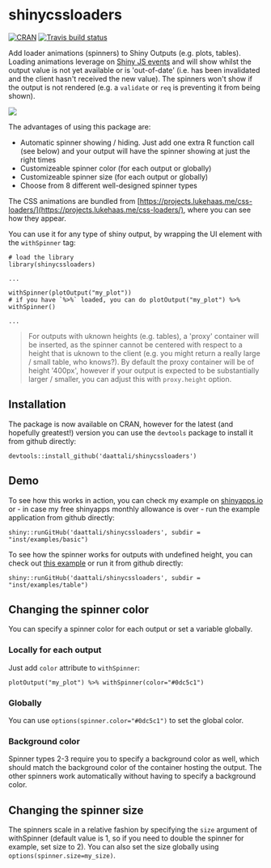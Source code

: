 # shinycssloaders 

[![CRAN](http://www.r-pkg.org/badges/version/shinycssloaders)](https://cran.r-project.org/package=shinycssloaders)
[![Travis build status](https://travis-ci.org/daattali/shinycssloaders.svg?branch=master)](https://travis-ci.org/daattali/shinycssloaders)

Add loader animations (spinners) to Shiny Outputs (e.g. plots, tables). Loading animations leverage on [Shiny JS events](https://shiny.rstudio.com/articles/js-events.html) and will show whilst the output value is not yet available or is 'out-of-date' (i.e. has been invalidated and the client hasn't received the new value). The spinners won't show if the output is not rendered (e.g. a `validate` or `req` is preventing it from being shown).

![](https://cloud.githubusercontent.com/assets/15079591/26738969/69141f08-47d0-11e7-848a-9d1705b613f0.gif)

The advantages of using this package are:

* Automatic spinner showing / hiding. Just add one extra R function call (see below) and your output will have the spinner showing at just the right times
* Customizeable spinner color (for each output or globally)
* Customizeable spinner size (for each output or globally)
* Choose from 8 different well-designed spinner types 

The CSS animations are bundled from [https://projects.lukehaas.me/css-loaders/](https://projects.lukehaas.me/css-loaders/), where you can see how they appear.

You can use it for any type of shiny output, by wrapping the UI element with the `withSpinner` tag:

```
# load the library
library(shinycssloaders)

...

withSpinner(plotOutput("my_plot")) 
# if you have `%>%` loaded, you can do plotOutput("my_plot") %>% withSpinner()

...
```

> For outputs with uknown heights (e.g. tables), a 'proxy' container will be inserted, as the spinner cannot be centered with respect to a height that is uknown to the client (e.g. you might return a really large / small table, who knows?). By default the proxy container will be of height '400px', however if your output is expected to be substantially larger / smaller, you can adjust this with `proxy.height` option.

## Installation

The package is now available on CRAN, however for the latest (and hopefully greatest!) version you can use the `devtools` package to install it from github directly:

```
devtools::install_github('daattali/shinycssloaders')
```
## Demo

To see how this works in action, you can check my example on [shinyapps.io](https://frontside.shinyapps.io/example/) or - in case my free shinyapps monthly allowance is over - run the example application from github directly:

```
shiny::runGitHub('daattali/shinycssloaders', subdir = "inst/examples/basic")
```

To see how the spinner works for outputs with undefined height, you can check out [this example](https://frontside.shinyapps.io/table/) or run it from github directly:

```
shiny::runGitHub('daattali/shinycssloaders', subdir = "inst/examples/table")
```


## Changing the spinner color

You can specify a spinner color for each output or set a variable globally. 

### Locally for each output

Just add `color` attribute to `withSpinner`:

```
plotOutput("my_plot") %>% withSpinner(color="#0dc5c1")
```

### Globally

You can use `options(spinner.color="#0dc5c1")` to set the global color.

### Background color

Spinner types 2-3 require you to specify a background color as well, which should match the background color of the container hosting the output. The other spinners work automatically without having to specify a background color.

## Changing the spinner size

The spinners scale in a relative fashion by specifying the `size` argument of withSpinner (default value is 1, so if you need to double the spinner for example, set size to 2). You can also set the size globally using `options(spinner.size=my_size)`. 
